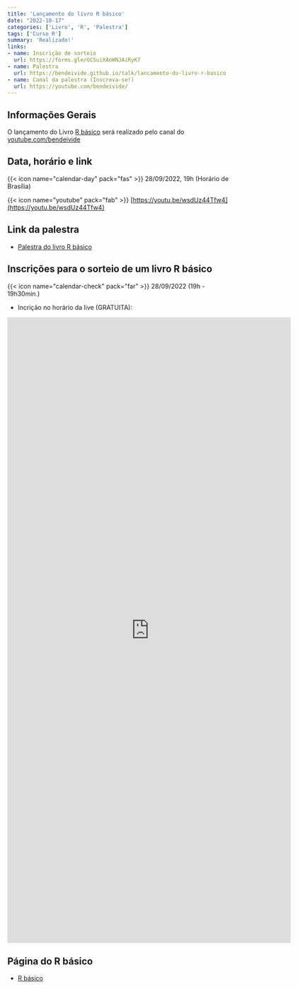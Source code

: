 ```yaml
---
title: 'Lançamento do livro R básico'
date: "2022-10-17"
categories: ['Livro', 'R', 'Palestra']
tags: ['Curso R']
summary: 'Realizado!'
links:
- name: Inscrição de sorteio
  url: https://forms.gle/GC5uiXAoWNJAiRyK7
- name: Palestra
  url: https://bendeivide.github.io/talk/lancamento-do-livro-r-basico
- name: Canal da palestra (Inscreva-se!)
  url: https://youtube.com/bendeivide/
---
```





## Informações Gerais

O lançamento do Livro [R básico](https://bendeivide.github.io/books/eambr01/) será realizado pelo canal do [youtube.com/bendeivide](https://youtube.com/bendeivide)

## Data, horário e link

{{< icon name="calendar-day" pack="fas" >}} 28/09/2022, 19h (Horário de Brasília)

{{< icon name="youtube" pack="fab" >}} [https://youtu.be/wsdUz44Tfw4](https://youtu.be/wsdUz44Tfw4)

## Link da palestra

- [Palestra do livro R básico](https://bendeivide.github.io/slides/rbasico/)


## Inscrições para o sorteio de um livro R básico


{{< icon name="calendar-check" pack="far" >}} 28/09/2022 (19h - 19h30min.)

- Incrição no horário da live (GRATUITA):

<iframe src="https://docs.google.com/forms/d/e/1FAIpQLSddYENXWOrw232TP3j2lGuvEYKAKHkhrrAEnKBdQ40hzOTwpw/viewform?embedded=true" width="640" height="1415" frameborder="0" marginheight="0" marginwidth="0">Carregando…</iframe>


## Página do R básico

- [R básico](https://bendeivide.github.io/books/eambr01/)


